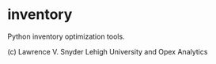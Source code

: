 # inventory
Python inventory optimization tools.

(c) Lawrence V. Snyder
Lehigh University and Opex Analytics
